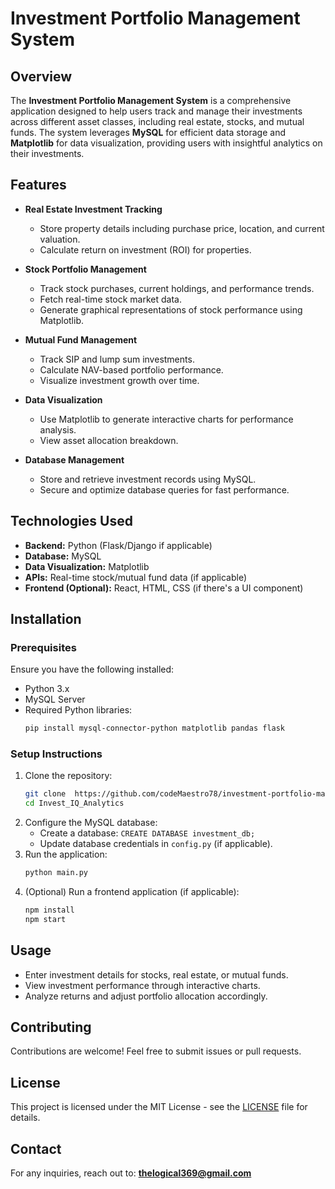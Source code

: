 # Investment Portfolio Management System

## Overview

The **Investment Portfolio Management System** is a comprehensive application designed to help users track and manage their investments across different asset classes, including real estate, stocks, and mutual funds. The system leverages **MySQL** for efficient data storage and **Matplotlib** for data visualization, providing users with insightful analytics on their investments.

## Features

- **Real Estate Investment Tracking**

  - Store property details including purchase price, location, and current valuation.
  - Calculate return on investment (ROI) for properties.

- **Stock Portfolio Management**

  - Track stock purchases, current holdings, and performance trends.
  - Fetch real-time stock market data.
  - Generate graphical representations of stock performance using Matplotlib.

- **Mutual Fund Management**

  - Track SIP and lump sum investments.
  - Calculate NAV-based portfolio performance.
  - Visualize investment growth over time.

- **Data Visualization**

  - Use Matplotlib to generate interactive charts for performance analysis.
  - View asset allocation breakdown.

- **Database Management**
  - Store and retrieve investment records using MySQL.
  - Secure and optimize database queries for fast performance.

## Technologies Used

- **Backend:** Python (Flask/Django if applicable)
- **Database:** MySQL
- **Data Visualization:** Matplotlib
- **APIs:** Real-time stock/mutual fund data (if applicable)
- **Frontend (Optional):** React, HTML, CSS (if there's a UI component)

## Installation

### Prerequisites

Ensure you have the following installed:

- Python 3.x
- MySQL Server
- Required Python libraries:
  ```bash
  pip install mysql-connector-python matplotlib pandas flask
  ```

### Setup Instructions

1. Clone the repository:
   ```bash
   git clone  https://github.com/codeMaestro78/investment-portfolio-management.git
   cd Invest_IQ_Analytics
   ```
2. Configure the MySQL database:
   - Create a database: `CREATE DATABASE investment_db;`
   - Update database credentials in `config.py` (if applicable).
3. Run the application:
   ```bash
   python main.py
   ```
4. (Optional) Run a frontend application (if applicable):
   ```bash
   npm install
   npm start
   ```

## Usage

- Enter investment details for stocks, real estate, or mutual funds.
- View investment performance through interactive charts.
- Analyze returns and adjust portfolio allocation accordingly.

## Contributing

Contributions are welcome! Feel free to submit issues or pull requests.

## License

This project is licensed under the MIT License - see the [LICENSE](LICENSE) file for details.

## Contact

For any inquiries, reach out to: **thelogical369@gmail.com**
